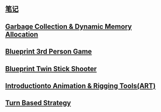 ## [笔记](笔记.md)
## [Garbage Collection & Dynamic Memory Allocation](GarbageCollection&DynamicMemoryAllocation.md)
## [Blueprint 3rd Person Game](Blueprint3rdPersonGame.md)
## [Blueprint Twin Stick Shooter](BlueprintTwinStickShooter.md)
## [Introductionto Animation & Rigging Tools(ART)](IntroductiontoAnimation&RiggingTools(ART).md)
## [Turn Based Strategy](TurnBasedStrategy2.md)